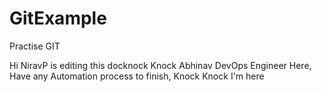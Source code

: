 # GitExample
Practise GIT


Hi 
NiravP is editing this docknock Knock Abhinav DevOps Engineer Here, Have any Automation process to finish, Knock Knock I'm here
